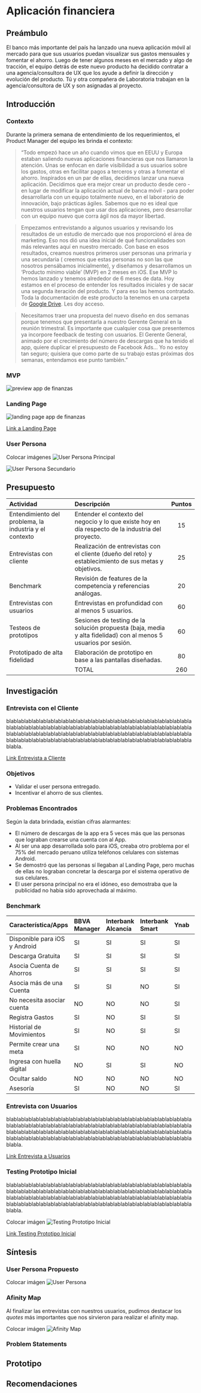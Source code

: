 # Aplicación financiera

## Preámbulo

El banco más importante del país ha lanzado una nueva aplicación móvil al
mercado para que sus usuarios puedan visualizar sus gastos mensuales y fomentar
el ahorro. Luego de tener algunos meses en el mercado y algo de tracción, el
equipo detrás de este nuevo producto ha decidido contratar a una
agencia/consultora de UX que los ayude a definir la dirección y evolución del
producto. Tú y otra compañera de Laboratoria trabajan en la agencia/consultora
de UX y son asignadas al proyecto.


## Introducción

### Contexto

Durante la primera semana de entendimiento de los requerimientos, el Product
Manager del equipo les brinda el contexto:

>“Todo empezó hace un año cuando vimos que en EEUU y Europa estaban saliendo
  nuevas aplicaciones financieras que nos llamaron la atención. Unas se enfocan
  en darle visibilidad a sus usuarios sobre los gastos, otras en facilitar pagos
  a terceros y otras a fomentar el ahorro. Inspirados en un par de ellas,
  decidimos lanzar una nueva aplicación. Decidimos que era mejor crear un
  producto desde cero - en lugar de modificar la aplicación actual de banca
  móvil - para poder desarrollarla con un equipo totalmente nuevo, en el
  laboratorio de innovación, bajo prácticas ágiles. Sabemos que no es ideal que
  nuestros usuarios tengan que usar dos aplicaciones, pero desarrollar con un
  equipo nuevo que corra ágil nos da mayor libertad.

> Empezamos entrevistando a algunos usuarios y revisando los resultados de un
  estudio de mercado que nos proporcionó el área de marketing. Eso nos dió una
  idea inicial de qué funcionalidades son más relevantes aquí en nuestro
  mercado. Con base en esos resultados, creamos nuestros primeros user personas
  una primaria y una secundaria ( creemos que estas personas no son las que
  nosotros pensábamos inicialmente), y diseñamos y desarrollamos un ‘Producto
  mínimo viable’ (MVP) en 2 meses en iOS. Ese MVP lo hemos lanzado y tenemos
  alrededor de 6 meses de data. Hoy estamos en el proceso de entender los
  resultados iniciales y de sacar una segunda iteración del producto. Y para eso
  las hemos contratado. Toda la documentación de este producto la tenemos en una
  carpeta de [Google Drive](http://bit.ly/uxd-reto-2). Les doy acceso.
  
> Necesitamos traer una propuesta del nuevo diseño en dos semanas porque tenemos
  que presentarla a nuestro Gerente General en la reunión trimestral. Es
  importante que cualquier cosa que presentemos ya incorpore feedback de testing
  con usuarios. El Gerente General, animado por el crecimiento del número de
  descargas que ha tenido el app, quiere duplicar el presupuesto de Facebook
  Ads… Yo no estoy tan seguro; quisiera que como parte de su trabajo estas
  próximas dos semanas, entendamos ese punto también.”
  
### MVP

![preview app de finanzas](https://lh3.googleusercontent.com/WyfUPurRuoXyyeZScQtdLhk063ZozToVlujoljul3TDwJW5KZy3Om_LvuB-TB9IcG2r_BCSpoXtXL-bZjIeGBFxQmL4GYEM2QXnQovq6EvixYaO_Z5-gFMvljM9jye7bVofendMteBI)

### Landing Page

![landing page app de finanzas](img/landing-page.PNG)

[Link a Landing Page](http://tus-finanzas.pagedemo.co/)

### User Persona

Colocar imágenes
![User Persona Principal](img/user-principal.PNG)

![User Persona Secundario](img/user-secundario.PNG)


## Presupuesto

|Actividad|Descripción|Puntos|
|:----|:---|:---:|
|Entendimiento del problema, la industria y el contexto| Entender el contexto del negocio y lo que existe hoy en día respecto de la industria del proyecto. | 15 |
|Entrevistas con cliente| Realización de entrevistas con el cliente (dueño del reto) y establecimiento de sus metas y objetivos. | 25 |
|Benchmark| Revisión de features de la competencia y referencias análogas. | 20 |
|Entrevistas con usuarios| Entrevistas en profundidad con al menos 5 usuarios. | 60 | 
|Testeos de prototipos| Sesiones de testing de la solución propuesta (baja, media y alta fidelidad) con al menos 5 usuarios por sesión. | 60 |
|Prototipado de alta fidelidad| Elaboración de prototipo en base a las pantallas diseñadas. | 80 |
| | TOTAL | 260 |


## Investigación

### Entrevista con el Cliente

blablablablablablablablablablablablablablablablablablablablablablablablablablablablablablablablablablablablablablablablablablablablablablablablablablablablablablablablablablablablablablablablablablablablablablablablablablablablablablablablablablablablablablablablablablablablablablablablablablablablablabla.

[Link Entrevista a Cliente](https://drive.google.com/file/d/19DCcQTkhpOSTATaUc6muPjCIeE9yUF61/view?usp=sharing)

### Objetivos

* Validar el user persona entregado.
* Incentivar el ahorro de sus clientes.

### Problemas Encontrados

Según la data brindada, existían cifras alarmantes:
* El número de descargas de la app era 5 veces más que las personas que lograban crearse una cuenta con al App.
* Al ser una app desarrollada solo para iOS, creaba otro problema por el 75% del mercado peruano utiliza teléfonos celulares con sistemas Android.
* Se demostró que las personas sí llegaban al Landing Page, pero muchas de ellas no lograban concretar la descarga por el sistema operativo de sus celulares.
* El user persona principal no era el idóneo, eso demostraba que la publicidad no habia sido aprovechada al máximo.

### Benchmark

|Característica/Apps|BBVA Manager|Interbank Alcancía|Interbank Smart|Ynab|Wallet|
|:----|:---|:---|:---|:---|:---:|
|Disponible para iOS y Android|SI|SI|SI|SI|SI|
|Descarga Gratuita|SI|SI|SI|SI|SI|
|Asocia Cuenta de Ahorros|SI|SI|SI|SI|SI|
|Asocia más de una Cuenta|SI|SI|NO|SI|SI|
|No necesita asociar cuenta|NO|NO|NO|SI|SI|
|Registra Gastos|SI|NO|SI|SI|SI|
|Historial de Movimientos|SI|NO|SI|SI|SI|
|Permite crear una meta|SI|NO|NO|NO|SI|
|Ingresa con huella digital|NO|SI|SI|NO|NO|
|Ocultar saldo|NO|NO|NO|NO|NO|
|Asesoría|SI|NO|NO|SI|NO|

### Entrevista con Usuarios

blablablablablablablablablablablablablablablablablablablablablablablablablablablablablablablablablablablablablablablablablablablablablablablablablablablablablablablablablablablablablablablablablablablablablablablablablablablablablablablablablablablablablablablablablablablablablablablablablablablablablabla.

[Link Entrevista a Usuarios](https://drive.google.com/drive/folders/1OlBK7gQ-5Jg9BZlOIbEXPqPc0AOyj7_1?usp=sharing)

### Testing Prototipo Inicial

blablablablablablablablablablablablablablablablablablablablablablablablablablablablablablablablablablablablablablablablablablablablablablablablablablablablablablablablablablablablablablablablablablablablablablablablablablablablablablablablablablablablablablablablablablablablablablablablablablablablablabla.

Colocar imágen
![Testing Prototipo Inicial](https://drive.google.com/file/d/1cM4L6CiRCiCHzoQYILPMon5xgl72KDxV/view?usp=sharing)

[Link Testing Prototipo Inicial](https://drive.google.com/drive/folders/10aIGXWL9YKRX1bQLsZXdqYkAIF2ZS7kC?usp=sharing)


## Síntesis

### User Persona Propuesto

Colocar imágen
![User Persona](https://drive.google.com/file/d/1cM4L6CiRCiCHzoQYILPMon5xgl72KDxV/view?usp=sharing)

### Afinity Map

Al finalizar las entrevistas con nuestros usuarios, pudimos destacar los *quotes* más importantes que nos sirvieron para realizar el afinity map.

Colocar imágen
![Afinity Map](https://drive.google.com/file/d/1cM4L6CiRCiCHzoQYILPMon5xgl72KDxV/view?usp=sharing)

### Problem Statements


## Prototipo

## Recomendaciones

